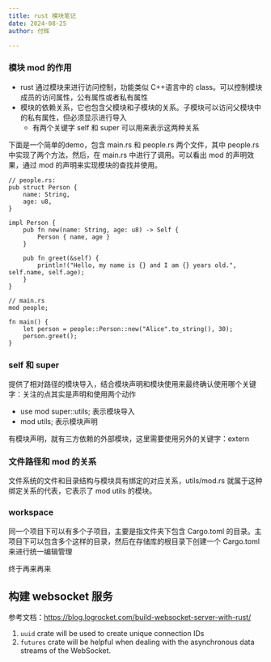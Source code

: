 ```yaml
---
title: rust 模块笔记
date: 2024-08-25
author: 付辉

---
```


### 模块 mod 的作用

- rust 通过模块来进行访问控制，功能类似 C++语言中的 class。可以控制模块成员的访问属性，公有属性或者私有属性
- 模块的依赖关系，它也包含父模块和子模块的关系。子模块可以访问父模块中的私有属性，但必须显示进行导入
	- 有两个关键字 self 和 super 可以用来表示这两种关系

下面是一个简单的demo，包含 main.rs 和 people.rs 两个文件，其中 people.rs 中实现了两个方法，然后，在 main.rs 中进行了调用。可以看出 mod 的声明效果，通过 mod 的声明来实现模块的查找并使用。

```
// people.rs:
pub struct Person {
    name: String,
    age: u8,
}

impl Person {
    pub fn new(name: String, age: u8) -> Self {
        Person { name, age }
    }

    pub fn greet(&self) {
        println!("Hello, my name is {} and I am {} years old.", self.name, self.age);
    }
}
```

```
// main.rs
mod people;

fn main() {
    let person = people::Person::new("Alice".to_string(), 30);
    person.greet();
}
```

### self 和 super

提供了相对路径的模块导入，结合模块声明和模块使用来最终确认使用哪个关键字：关注的点其实是声明和使用两个动作

- use mod super::utils; 表示模块导入
- mod utils; 表示模块声明

有模块声明，就有三方依赖的外部模块，这里需要使用另外的关键字：extern

### 文件路径和 mod 的关系

文件系统的文件和目录结构与模块具有绑定的对应关系，utils/mod.rs 就属于这种绑定关系的代表，它表示了 mod utils 的模块。

### workspace 

同一个项目下可以有多个子项目，主要是指文件夹下包含 Cargo.toml 的目录。主项目下可以包含多个这样的目录，然后在存储库的根目录下创建一个 Cargo.toml 来进行统一编辑管理

终于再来再来

## 构建 websocket 服务

参考文档：https://blog.logrocket.com/build-websocket-server-with-rust/
1. `uuid` crate will be used to create unique connection IDs
2. `futures` crate will be helpful when dealing with the asynchronous data streams of the WebSocket.